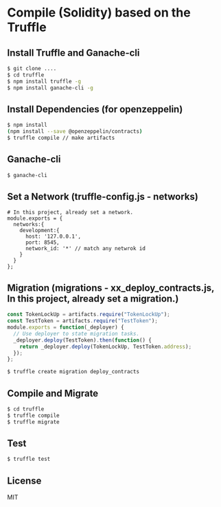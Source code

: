 # Compile (Solidity) based on the Truffle 

## Install Truffle and Ganache-cli
```bash
$ git clone ....
$ cd truffle
$ npm install truffle -g
$ npm install ganache-cli -g
```

## Install Dependencies (for openzeppelin)
```bash
$ npm install
(npm install --save @openzeppelin/contracts)
$ truffle compile // make artifacts
```

## Ganache-cli
```bash
$ ganache-cli
```

## Set a Network (truffle-config.js - networks)
```
# In this project, already set a network.
module.exports = {
  networks:{
    development:{
      host: '127.0.0.1',
      port: 8545,
      network_id: '*' // match any netwrok id
    }
  }
};
```

## Migration (migrations - xx_deploy_contracts.js, In this project, already set a migration.)
```javascript
const TokenLockUp = artifacts.require("TokenLockUp");
const TestToken = artifacts.require("TestToken");
module.exports = function(_deployer) {
  // Use deployer to state migration tasks.
  _deployer.deploy(TestToken).then(function() {
    return _deployer.deploy(TokenLockUp, TestToken.address);
  });
};

$ truffle create migration deploy_contracts
```


## Compile and Migrate
```bash
$ cd truffle
$ truffle compile
$ truffle migrate
```

## Test
```bash
$ truffle test
```

## License
MIT